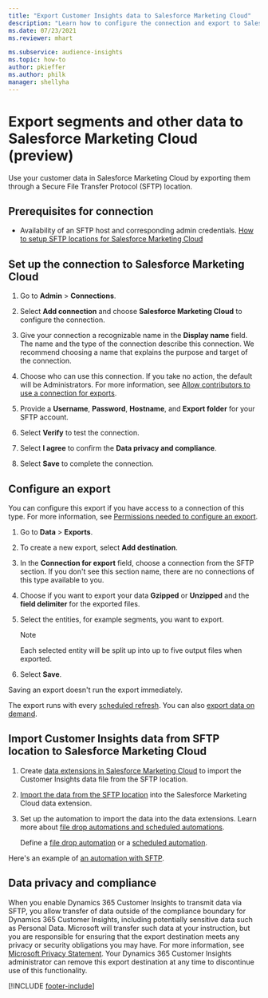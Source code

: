 ```yaml
---
title: "Export Customer Insights data to Salesforce Marketing Cloud"
description: "Learn how to configure the connection and export to Salesforce Marketing Cloud."
ms.date: 07/23/2021
ms.reviewer: mhart

ms.subservice: audience-insights
ms.topic: how-to
author: pkieffer
ms.author: philk
manager: shellyha
---
```


# Export segments and other data to Salesforce Marketing Cloud (preview)

Use your customer data in Salesforce Marketing Cloud by exporting them through a Secure File Transfer Protocol (SFTP) location.

## Prerequisites for connection

- Availability of an SFTP host and corresponding admin credentials. [How to setup SFTP locations for Salesforce Marketing Cloud](https://help.salesforce.com/articleView?id=sf.mc_es_configure_enhanced_ftp.htm&type=5) 

## Set up the connection to Salesforce Marketing Cloud

1. Go to **Admin** > **Connections**.

1. Select **Add connection** and choose **Salesforce Marketing Cloud** to configure the connection.

1. Give your connection a recognizable name in the **Display name** field. The name and the type of the connection describe this connection. We recommend choosing a name that explains the purpose and target of the connection.

1. Choose who can use this connection. If you take no action, the default will be Administrators. For more information, see [Allow contributors to use a connection for exports](connections.md#allow-contributors-to-use-a-connection-for-exports).

1. Provide a **Username**, **Password**, **Hostname**, and **Export folder** for your SFTP account.

1. Select **Verify** to test the connection.

1. Select **I agree** to confirm the **Data privacy and compliance**.

1. Select **Save** to complete the connection.

## Configure an export

You can configure this export if you have access to a connection of this type. For more information, see [Permissions needed to configure an export](export-destinations.md#set-up-a-new-export).

1. Go to **Data** > **Exports**.

1. To create a new export, select **Add destination**.

1. In the **Connection for export** field, choose a connection from the SFTP section. If you don't see this section name, there are no connections of this type available to you.

1. Choose if you want to export your data **Gzipped** or **Unzipped** and the **field delimiter** for the exported files.

1. Select the entities, for example segments, you want to export.

   > [!NOTE]
   > Each selected entity will be split up into up to five output files when exported. 

1. Select **Save**.

Saving an export doesn't run the export immediately.

The export runs with every [scheduled refresh](system.md#schedule-tab). 
You can also [export data on demand](export-destinations.md#run-exports-on-demand). 

## Import Customer Insights data from SFTP location to Salesforce Marketing Cloud

1. Create [data extensions in Salesforce Marketing Cloud](https://help.salesforce.com/articleView?id=sf.mc_es_create_data_extension.htm&type=5) to import the Customer Insights data file from the SFTP location.

2. [Import the data from the SFTP location](https://help.salesforce.com/articleView?id=sf.mc_es_import_data_extension_classic.htm&type=5) into the Salesforce Marketing Cloud data extension. 

3. Set up the automation to import the data into the data extensions. Learn more about [file drop automations and scheduled automations](https://help.salesforce.com/articleView?id=sf.mc_as_triggered_automations.htm&type=5).

   Define a [file drop automation](https://help.salesforce.com/articleView?id=sf.mc_as_define_a_triggered_automation.htm&type=5) or a  [scheduled automation](https://help.salesforce.com/articleView?id=sf.mc_as_define_a_scheduled_automation.htm&type=5). 

Here's an example of [an automation with SFTP](https://help.salesforce.com/articleView?id=sf.mc_as_ftp_and_triggered_automation_scenario.htm&type=5).

## Data privacy and compliance

When you enable Dynamics 365 Customer Insights to transmit data via SFTP, you allow transfer of data outside of the compliance boundary for Dynamics 365 Customer Insights, including potentially sensitive data such as Personal Data. Microsoft will transfer such data at your instruction, but you are responsible for ensuring that the export destination meets any privacy or security obligations you may have. For more information, see [Microsoft Privacy Statement](https://go.microsoft.com/fwlink/?linkid=396732).
Your Dynamics 365 Customer Insights administrator can remove this export destination at any time to discontinue use of this functionality.

[!INCLUDE [footer-include](includes/footer-banner.md)]
